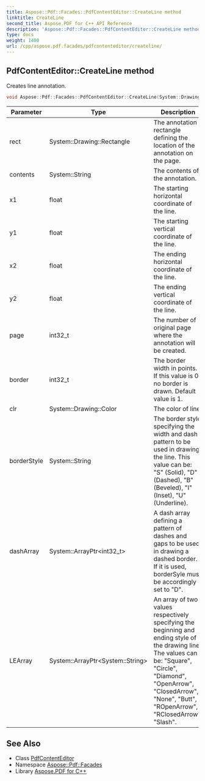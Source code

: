 ```yaml
---
title: Aspose::Pdf::Facades::PdfContentEditor::CreateLine method
linktitle: CreateLine
second_title: Aspose.PDF for C++ API Reference
description: 'Aspose::Pdf::Facades::PdfContentEditor::CreateLine method. Creates line annotation in C++.'
type: docs
weight: 1400
url: /cpp/aspose.pdf.facades/pdfcontenteditor/createline/
---
```

## PdfContentEditor::CreateLine method


Creates line annotation.

```cpp
void Aspose::Pdf::Facades::PdfContentEditor::CreateLine(System::Drawing::Rectangle rect, System::String contents, float x1, float y1, float x2, float y2, int32_t page, int32_t border, System::Drawing::Color clr, System::String borderStyle, System::ArrayPtr<int32_t> dashArray, System::ArrayPtr<System::String> LEArray)
```


| Parameter | Type | Description |
| --- | --- | --- |
| rect | System::Drawing::Rectangle | The annotation rectangle defining the location of the annotation on the page. |
| contents | System::String | The contents of the annotation. |
| x1 | float | The starting horizontal coordinate of the line. |
| y1 | float | The starting vertical coordinate of the line. |
| x2 | float | The ending horizontal coordinate of the line. |
| y2 | float | The ending vertical coordinate of the line. |
| page | int32_t | The number of original page where the annotation will be created. |
| border | int32_t | The border width in points. If this value is 0 no border is drawn. Default value is 1. |
| clr | System::Drawing::Color | The color of line. |
| borderStyle | System::String | The border style specifying the width and dash pattern to be used in drawing the line. This value can be: "S" (Solid), "D" (Dashed), "B" (Beveled), "I" (Inset), "U" (Underline). |
| dashArray | System::ArrayPtr\<int32_t\> | A dash array defining a pattern of dashes and gaps to be used in drawing a dashed border. If it is used, borderSyle must be accordingly set to "D". |
| LEArray | System::ArrayPtr\<System::String\> | An array of two values respectively specifying the beginning and ending style of the drawing line. The values can be: "Square", "Circle", "Diamond", "OpenArrow", "ClosedArrow", "None", "Butt", "ROpenArrow", "RClosedArrow", "Slash". |

## See Also

* Class [PdfContentEditor](../)
* Namespace [Aspose::Pdf::Facades](../../)
* Library [Aspose.PDF for C++](../../../)

